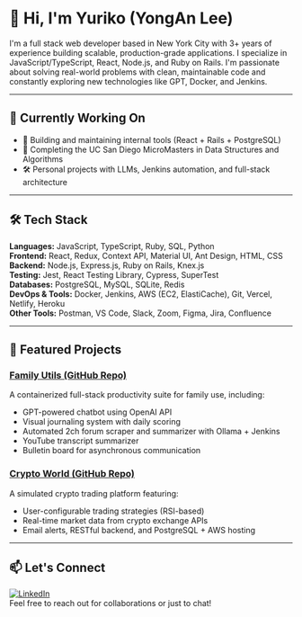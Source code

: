 # 👋 Hi, I'm Yuriko (YongAn Lee)

I'm a full stack web developer based in New York City with 3+ years of experience building scalable, production-grade applications. I specialize in JavaScript/TypeScript, React, Node.js, and Ruby on Rails. I'm passionate about solving real-world problems with clean, maintainable code and constantly exploring new technologies like GPT, Docker, and Jenkins.

---

## 💼 Currently Working On

- 🔧 Building and maintaining internal tools (React + Rails + PostgreSQL)
- 🧠 Completing the UC San Diego MicroMasters in Data Structures and Algorithms
- 🛠️ Personal projects with LLMs, Jenkins automation, and full-stack architecture

---

## 🛠️ Tech Stack

**Languages:** JavaScript, TypeScript, Ruby, SQL, Python  
**Frontend:** React, Redux, Context API, Material UI, Ant Design, HTML, CSS  
**Backend:** Node.js, Express.js, Ruby on Rails, Knex.js  
**Testing:** Jest, React Testing Library, Cypress, SuperTest  
**Databases:** PostgreSQL, MySQL, SQLite, Redis  
**DevOps & Tools:** Docker, Jenkins, AWS (EC2, ElastiCache), Git, Vercel, Netlify, Heroku  
**Other Tools:** Postman, VS Code, Slack, Zoom, Figma, Jira, Confluence  

---

## 🔗 Featured Projects

### [Family Utils (GitHub Repo)](https://github.com/yurikotakamiya/family-utils)
A containerized full-stack productivity suite for family use, including:
- GPT-powered chatbot using OpenAI API
- Visual journaling system with daily scoring
- Automated 2ch forum scraper and summarizer with Ollama + Jenkins
- YouTube transcript summarizer
- Bulletin board for asynchronous communication

### [Crypto World (GitHub Repo)](https://github.com/yurikotakamiya/crypto-world)
A simulated crypto trading platform featuring:
- User-configurable trading strategies (RSI-based)
- Real-time market data from crypto exchange APIs
- Email alerts, RESTful backend, and PostgreSQL + AWS hosting

---

## 📫 Let's Connect

[![LinkedIn](https://img.shields.io/badge/LinkedIn-0A66C2?logo=linkedin&logoColor=white&style=flat-square)](https://www.linkedin.com/in/yuriko-takamiya/)  
Feel free to reach out for collaborations or just to chat!
